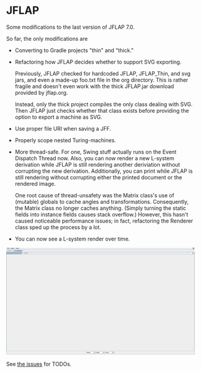 JFLAP
=====

Some modifications to the last version of JFLAP 7.0.

So far, the only modifications are

*   Converting to Gradle projects "thin" and "thick."
*   Refactoring how JFLAP decides whether to support SVG exporting.

    Previously, JFLAP checked for hardcoded JFLAP, JFLAP_Thin,
    and svg jars, and even a made-up foo.txt file in the org directory.
    This is rather fragile and doesn't even work with the thick
    JFLAP.jar download provided by jflap.org.

    Instead, only the thick project compiles the only class dealing with SVG.
    Then JFLAP just checks whether that class exists before providing the option
    to export a machine as SVG.
*   Use proper file URI when saving a JFF.
*   Properly scope nested Turing-machines.
*   More thread-safe. For one, Swing stuff actually runs on the Event Dispatch Thread
    now. Also, you can now render a new L-system derivation while JFLAP is still
    rendering another deriviation without corrupting the new derivation.
    Additionally, you can print while JFLAP is still rendering without corrupting
    either the printed document or the rendered image.

    One root cause of thread-unsafety was the Matrix class's use of (mutable) globals
    to cache angles and transformations. Consequently, the Matrix class
    no longer caches anything. (Simply turning the static fields into instance fields
    causes stack overflow.) However, this hasn't caused noticeable performance issues;
    in fact, refactoring the Renderer class sped up the process by a lot.
*   You can now see a L-system render over time.

![animating L-systems](https://github.com/tenyoung795/JFLAP/raw/master/lsystem.gif)

See [the issues](https://github.com/tenyoung795/JFLAP/issues) for TODOs.
